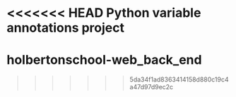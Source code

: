 <<<<<<< HEAD
Python variable annotations project
=======
# holbertonschool-web_back_end
>>>>>>> 5da34f1ad8363414158d880c19c4a47d97d9ec2c
